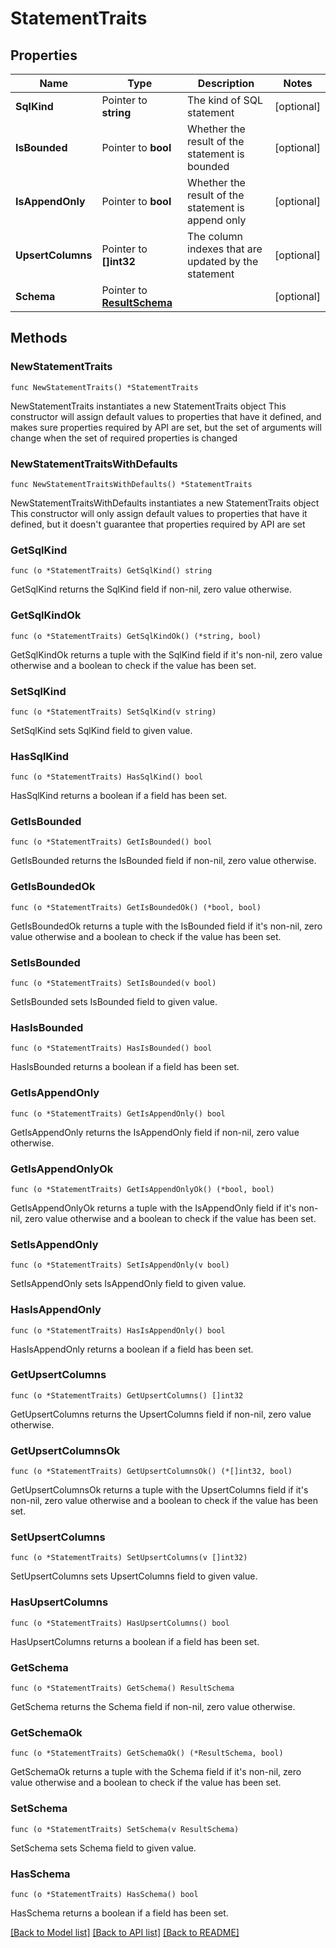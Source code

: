 # StatementTraits

## Properties

Name | Type | Description | Notes
------------ | ------------- | ------------- | -------------
**SqlKind** | Pointer to **string** | The kind of SQL statement | [optional] 
**IsBounded** | Pointer to **bool** | Whether the result of the statement is bounded | [optional] 
**IsAppendOnly** | Pointer to **bool** | Whether the result of the statement is append only | [optional] 
**UpsertColumns** | Pointer to **[]int32** | The column indexes that are updated by the statement | [optional] 
**Schema** | Pointer to [**ResultSchema**](ResultSchema.md) |  | [optional] 

## Methods

### NewStatementTraits

`func NewStatementTraits() *StatementTraits`

NewStatementTraits instantiates a new StatementTraits object
This constructor will assign default values to properties that have it defined,
and makes sure properties required by API are set, but the set of arguments
will change when the set of required properties is changed

### NewStatementTraitsWithDefaults

`func NewStatementTraitsWithDefaults() *StatementTraits`

NewStatementTraitsWithDefaults instantiates a new StatementTraits object
This constructor will only assign default values to properties that have it defined,
but it doesn't guarantee that properties required by API are set

### GetSqlKind

`func (o *StatementTraits) GetSqlKind() string`

GetSqlKind returns the SqlKind field if non-nil, zero value otherwise.

### GetSqlKindOk

`func (o *StatementTraits) GetSqlKindOk() (*string, bool)`

GetSqlKindOk returns a tuple with the SqlKind field if it's non-nil, zero value otherwise
and a boolean to check if the value has been set.

### SetSqlKind

`func (o *StatementTraits) SetSqlKind(v string)`

SetSqlKind sets SqlKind field to given value.

### HasSqlKind

`func (o *StatementTraits) HasSqlKind() bool`

HasSqlKind returns a boolean if a field has been set.

### GetIsBounded

`func (o *StatementTraits) GetIsBounded() bool`

GetIsBounded returns the IsBounded field if non-nil, zero value otherwise.

### GetIsBoundedOk

`func (o *StatementTraits) GetIsBoundedOk() (*bool, bool)`

GetIsBoundedOk returns a tuple with the IsBounded field if it's non-nil, zero value otherwise
and a boolean to check if the value has been set.

### SetIsBounded

`func (o *StatementTraits) SetIsBounded(v bool)`

SetIsBounded sets IsBounded field to given value.

### HasIsBounded

`func (o *StatementTraits) HasIsBounded() bool`

HasIsBounded returns a boolean if a field has been set.

### GetIsAppendOnly

`func (o *StatementTraits) GetIsAppendOnly() bool`

GetIsAppendOnly returns the IsAppendOnly field if non-nil, zero value otherwise.

### GetIsAppendOnlyOk

`func (o *StatementTraits) GetIsAppendOnlyOk() (*bool, bool)`

GetIsAppendOnlyOk returns a tuple with the IsAppendOnly field if it's non-nil, zero value otherwise
and a boolean to check if the value has been set.

### SetIsAppendOnly

`func (o *StatementTraits) SetIsAppendOnly(v bool)`

SetIsAppendOnly sets IsAppendOnly field to given value.

### HasIsAppendOnly

`func (o *StatementTraits) HasIsAppendOnly() bool`

HasIsAppendOnly returns a boolean if a field has been set.

### GetUpsertColumns

`func (o *StatementTraits) GetUpsertColumns() []int32`

GetUpsertColumns returns the UpsertColumns field if non-nil, zero value otherwise.

### GetUpsertColumnsOk

`func (o *StatementTraits) GetUpsertColumnsOk() (*[]int32, bool)`

GetUpsertColumnsOk returns a tuple with the UpsertColumns field if it's non-nil, zero value otherwise
and a boolean to check if the value has been set.

### SetUpsertColumns

`func (o *StatementTraits) SetUpsertColumns(v []int32)`

SetUpsertColumns sets UpsertColumns field to given value.

### HasUpsertColumns

`func (o *StatementTraits) HasUpsertColumns() bool`

HasUpsertColumns returns a boolean if a field has been set.

### GetSchema

`func (o *StatementTraits) GetSchema() ResultSchema`

GetSchema returns the Schema field if non-nil, zero value otherwise.

### GetSchemaOk

`func (o *StatementTraits) GetSchemaOk() (*ResultSchema, bool)`

GetSchemaOk returns a tuple with the Schema field if it's non-nil, zero value otherwise
and a boolean to check if the value has been set.

### SetSchema

`func (o *StatementTraits) SetSchema(v ResultSchema)`

SetSchema sets Schema field to given value.

### HasSchema

`func (o *StatementTraits) HasSchema() bool`

HasSchema returns a boolean if a field has been set.


[[Back to Model list]](../README.md#documentation-for-models) [[Back to API list]](../README.md#documentation-for-api-endpoints) [[Back to README]](../README.md)


